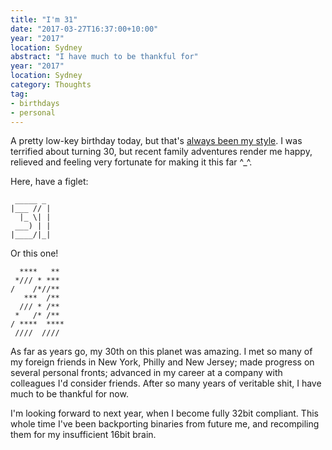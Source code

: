 ```yaml
---
title: "I'm 31"
date: "2017-03-27T16:37:00+10:00"
year: "2017"
location: Sydney
abstract: "I have much to be thankful for"
year: "2017"
location: Sydney
category: Thoughts
tag:
- birthdays
- personal
---
```

A pretty low-key birthday today, but that's [always been my style]. I was terrified about turning 30, but recent family adventures render me happy, relieved and feeling very fortunate for making it this far ^_^.

Here, have a figlet:

     _____ _
    |___ // |
      |_ \| |
     ___) | |
    |____/|_|


Or this one!

      ****   ** 
     */// * *** 
    /    /*//** 
       ***  /** 
      /// * /** 
     *   /* /** 
    / ****  ****
     ////  //// 

As far as years go, my 30th on this planet was amazing. I met so many of my foreign friends in New York, Philly and New Jersey; made progress on several personal fronts; advanced in my career at a company with colleagues I'd consider friends. After so many years of veritable shit, I have much to be thankful for now.

I'm looking forward to next year, when I become fully 32bit compliant. This whole time I've been backporting binaries from future me, and recompiling them for my insufficient 16bit brain.

[always been my style]: https://rubenerd.com/birthday-486/

